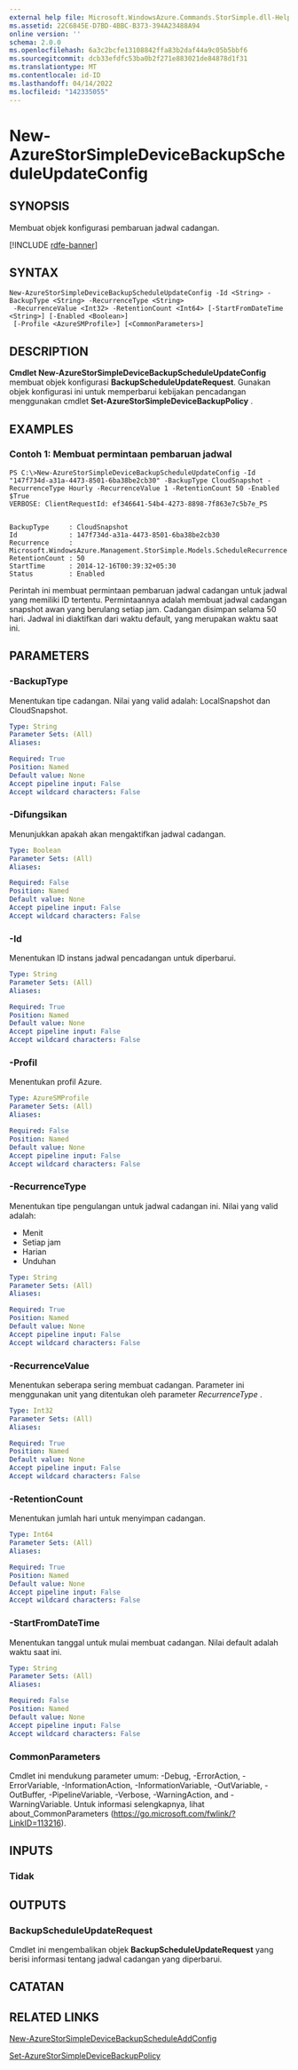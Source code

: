```yaml
---
external help file: Microsoft.WindowsAzure.Commands.StorSimple.dll-Help.xml
ms.assetid: 22C6845E-D7BD-4BBC-B373-394A23488A94
online version: ''
schema: 2.0.0
ms.openlocfilehash: 6a3c2bcfe13108842ffa83b2daf44a9c05b5bbf6
ms.sourcegitcommit: dcb33efdfc53ba0b2f271e883021de84878d1f31
ms.translationtype: MT
ms.contentlocale: id-ID
ms.lasthandoff: 04/14/2022
ms.locfileid: "142335055"
---
```

# New-AzureStorSimpleDeviceBackupScheduleUpdateConfig

## SYNOPSIS
Membuat objek konfigurasi pembaruan jadwal cadangan.

[!INCLUDE [rdfe-banner](../../includes/rdfe-banner.md)]

## SYNTAX

```
New-AzureStorSimpleDeviceBackupScheduleUpdateConfig -Id <String> -BackupType <String> -RecurrenceType <String>
 -RecurrenceValue <Int32> -RetentionCount <Int64> [-StartFromDateTime <String>] [-Enabled <Boolean>]
 [-Profile <AzureSMProfile>] [<CommonParameters>]
```

## DESCRIPTION
**Cmdlet New-AzureStorSimpleDeviceBackupScheduleUpdateConfig** membuat objek konfigurasi **BackupScheduleUpdateRequest**.
Gunakan objek konfigurasi ini untuk memperbarui kebijakan pencadangan menggunakan cmdlet **Set-AzureStorSimpleDeviceBackupPolicy** .

## EXAMPLES

### Contoh 1: Membuat permintaan pembaruan jadwal
```
PS C:\>New-AzureStorSimpleDeviceBackupScheduleUpdateConfig -Id "147f734d-a31a-4473-8501-6ba38be2cb30" -BackupType CloudSnapshot -RecurrenceType Hourly -RecurrenceValue 1 -RetentionCount 50 -Enabled $True
VERBOSE: ClientRequestId: ef346641-54b4-4273-8898-7f863e7c5b7e_PS


BackupType     : CloudSnapshot
Id             : 147f734d-a31a-4473-8501-6ba38be2cb30
Recurrence     : Microsoft.WindowsAzure.Management.StorSimple.Models.ScheduleRecurrence
RetentionCount : 50
StartTime      : 2014-12-16T00:39:32+05:30
Status         : Enabled
```

Perintah ini membuat permintaan pembaruan jadwal cadangan untuk jadwal yang memiliki ID tertentu.
Permintaannya adalah membuat jadwal cadangan snapshot awan yang berulang setiap jam.
Cadangan disimpan selama 50 hari.
Jadwal ini diaktifkan dari waktu default, yang merupakan waktu saat ini.

## PARAMETERS

### -BackupType
Menentukan tipe cadangan.
Nilai yang valid adalah: LocalSnapshot dan CloudSnapshot.

```yaml
Type: String
Parameter Sets: (All)
Aliases: 

Required: True
Position: Named
Default value: None
Accept pipeline input: False
Accept wildcard characters: False
```

### -Difungsikan
Menunjukkan apakah akan mengaktifkan jadwal cadangan.

```yaml
Type: Boolean
Parameter Sets: (All)
Aliases: 

Required: False
Position: Named
Default value: None
Accept pipeline input: False
Accept wildcard characters: False
```

### -Id
Menentukan ID instans jadwal pencadangan untuk diperbarui.

```yaml
Type: String
Parameter Sets: (All)
Aliases: 

Required: True
Position: Named
Default value: None
Accept pipeline input: False
Accept wildcard characters: False
```

### -Profil
Menentukan profil Azure.

```yaml
Type: AzureSMProfile
Parameter Sets: (All)
Aliases: 

Required: False
Position: Named
Default value: None
Accept pipeline input: False
Accept wildcard characters: False
```

### -RecurrenceType
Menentukan tipe pengulangan untuk jadwal cadangan ini.
Nilai yang valid adalah: 

- Menit
- Setiap jam
- Harian
- Unduhan

```yaml
Type: String
Parameter Sets: (All)
Aliases: 

Required: True
Position: Named
Default value: None
Accept pipeline input: False
Accept wildcard characters: False
```

### -RecurrenceValue
Menentukan seberapa sering membuat cadangan.
Parameter ini menggunakan unit yang ditentukan oleh parameter *RecurrenceType* .

```yaml
Type: Int32
Parameter Sets: (All)
Aliases: 

Required: True
Position: Named
Default value: None
Accept pipeline input: False
Accept wildcard characters: False
```

### -RetentionCount
Menentukan jumlah hari untuk menyimpan cadangan.

```yaml
Type: Int64
Parameter Sets: (All)
Aliases: 

Required: True
Position: Named
Default value: None
Accept pipeline input: False
Accept wildcard characters: False
```

### -StartFromDateTime
Menentukan tanggal untuk mulai membuat cadangan.
Nilai default adalah waktu saat ini.

```yaml
Type: String
Parameter Sets: (All)
Aliases: 

Required: False
Position: Named
Default value: None
Accept pipeline input: False
Accept wildcard characters: False
```

### CommonParameters
Cmdlet ini mendukung parameter umum: -Debug, -ErrorAction, -ErrorVariable, -InformationAction, -InformationVariable, -OutVariable, -OutBuffer, -PipelineVariable, -Verbose, -WarningAction, and -WarningVariable. Untuk informasi selengkapnya, lihat about_CommonParameters (https://go.microsoft.com/fwlink/?LinkID=113216).

## INPUTS

### Tidak

## OUTPUTS

### BackupScheduleUpdateRequest
Cmdlet ini mengembalikan objek **BackupScheduleUpdateRequest** yang berisi informasi tentang jadwal cadangan yang diperbarui.

## CATATAN

## RELATED LINKS

[New-AzureStorSimpleDeviceBackupScheduleAddConfig](./New-AzureStorSimpleDeviceBackupScheduleAddConfig.md)

[Set-AzureStorSimpleDeviceBackupPolicy](./Set-AzureStorSimpleDeviceBackupPolicy.md)


